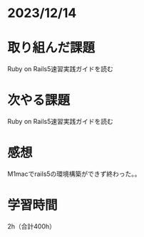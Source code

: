 # 2023/12/14
# 取り組んだ課題
Ruby on Rails5速習実践ガイドを読む

# 次やる課題
Ruby on Rails5速習実践ガイドを読む

# 感想
M1macでrails5の環境構築ができず終わった。。

# 学習時間
2h（合計400h）
